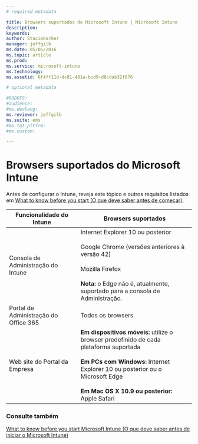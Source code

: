 ```yaml
---
# required metadata

title: Browsers suportados do Microsoft Intune | Microsoft Intune
description:
keywords:
author: Staciebarker
manager: jeffgilb
ms.date: 05/06/2016
ms.topic: article
ms.prod:
ms.service: microsoft-intune
ms.technology:
ms.assetid: 6f4ff11d-dc81-481a-bcd9-d8cdab32f876

# optional metadata

#ROBOTS:
#audience:
#ms.devlang:
ms.reviewer: jeffgilb
ms.suite: ems
#ms.tgt_pltfrm:
#ms.custom:

---
```


# Browsers suportados do Microsoft Intune

Antes de configurar o Intune, reveja este tópico e outros requisitos listados em [What to know before you start (O que deve saber antes de começar)](what-to-know-before-you-start-microsoft-intune.md).

|Funcionalidade do Intune |Browsers suportados|
|---------|---------|
|Consola de Administração do Intune     |  Internet Explorer 10 ou posterior<br /><br />Google Chrome (versões anteriores à versão 42)<br /><br />Mozilla Firefox <br /><br />**Nota:** o Edge não é, atualmente, suportado para a consola de Administração.                      
|Portal de Administração do Office 365     |Todos os browsers  |
|Web site do Portal da Empresa     |**Em dispositivos móveis:** utilize o browser predefinido de cada plataforma suportada   <br /><br />**Em PCs com Windows:** Internet Explorer 10 ou posterior ou o Microsoft Edge<br /><br />**Em Mac OS X 10.9 ou posterior:** Apple Safari    |


### Consulte também
[What to know before you start Microsoft Intune (O que deve saber antes de iniciar o Microsoft Intune)](what-to-know-before-you-start-microsoft-intune.md)




<!--HONumber=Jun16_HO2-->


